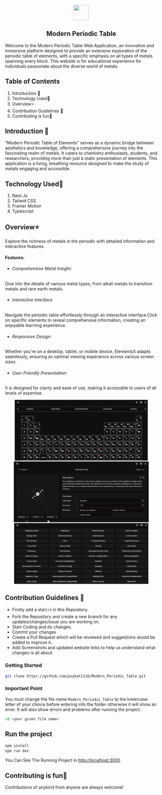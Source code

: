 <div align="center"><img src="favicon.ico" height="50" width="50"></div>

## <div align="center">Modern Periodic Table</div>

Welcome to the Modern Periodic Table Web Application, an innovative and immersive platform designed to provide an extensive exploration of the periodic table of elements, with a specific emphasis on all types of metals spanning every block. This website is for educational experience for individuals passionate about the diverse world of metals.

## Table of Contents
1. Introduction 📌
2. Technology Used🚀
3. Overview⭐
4. Contribution Guidelines 📑
5. Contributing is fun🧡

## Introduction 📌

"Modern Periodic Table of Elements" serves as a dynamic bridge between aesthetics and knowledge, offering a comprehensive journey into the fascinating realm of metals. It caters to chemistry enthusiasts, students, and researchers, providing more than just a static presentation of elements. This application is a living, breathing resource designed to make the study of metals engaging and accessible.

## Technology Used🚀

1. Next Js
2. Tailwid CSS
3. Framer Motion
4. Typescript

## Overview⭐

Explore the richness of metals in the periodic with detailed information and interactive features.

#### Features:
- ###### Comprehensive Metal Insight: 
Dive into the details of various metal types, from alkali metals to transition metals and rare earth metals.
- ###### Interactive Interface
 Navigate the periodic table effortlessly through an interactive interface.Click on specific elements to reveal comprehensive information, creating an enjoyable learning experience.
 - ###### Responsive Design:
 Whether you're on a desktop, tablet, or mobile device, ElementsX adapts seamlessly, ensuring an optimal viewing experience across various screen sizes.

 - ###### User-Friendly Presentation:
 It is designed for clarity and ease of use, making it accessible to users of all levels of expertise.

 <div align="center"><img src="Screenshot-1.png" height="200"></div>
 <div align="center"><img src="Screenshot-2.png" height="200"></div>
 <div align="center"><img src="Screenshot-3.png" height="200"></div>

## Contribution Guidelines 📑
- Firstly add a star(⭐) in this Repository.
- Fork the Repository and create a new branch for any updates/changes/issue you are working on.
- Start Coding and do changes.
- Commit your changes
- Create a Pull Request which will be reviewed and suggestions would be added to improve it.
- Add Screenshots and updated website links to help us understand what changes is all about.

### Getting Started
```bash
git clone https://github.com/psykat1116/Modern_Periodic_Table.git
```

### Important Point
You must change the file name `Modern_Periodic_Table` to the lowercase letter of your choice before entering into the folder otherwise it will show an error. It will also show errors and problems after running the project.
```bash
cd <your given file name>
```

## Run the project
```bash
npm install
npm run dev
```

You Can See The Running Project in [http://localhost:3000](http://localhost:3000)

## Contributing is fun🧡

Contributions of anykind from anyone are always welcome!